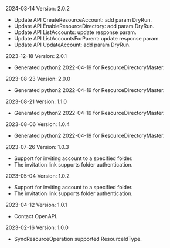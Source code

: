 2024-03-14 Version: 2.0.2
- Update API CreateResourceAccount: add param DryRun.
- Update API EnableResourceDirectory: add param DryRun.
- Update API ListAccounts: update response param.
- Update API ListAccountsForParent: update response param.
- Update API UpdateAccount: add param DryRun.


2023-12-18 Version: 2.0.1
- Generated python2 2022-04-19 for ResourceDirectoryMaster.

2023-08-23 Version: 2.0.0
- Generated python2 2022-04-19 for ResourceDirectoryMaster.

2023-08-21 Version: 1.1.0
- Generated python2 2022-04-19 for ResourceDirectoryMaster.

2023-08-06 Version: 1.0.4
- Generated python2 2022-04-19 for ResourceDirectoryMaster.

2023-07-26 Version: 1.0.3
- Support for inviting account to a specified folder.
- The invitation link supports folder authentication.

2023-05-04 Version: 1.0.2
- Support for inviting account to a specified folder.
- The invitation link supports folder authentication.

2023-04-12 Version: 1.0.1
- Contact OpenAPI.

2023-02-16 Version: 1.0.0
- SyncResourceOperation supported ResourceIdType.

